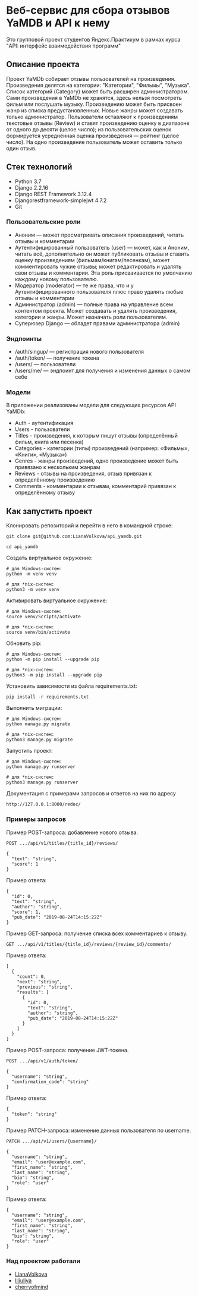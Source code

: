 # Веб-сервис для сбора отзывов YaMDB и API к нему 

Это групповой проект студентов Яндекс.Практикум в рамках курса "API: интерфейс взаимодействия программ"

## Описание проекта

Проект YaMDb собирает отзывы пользователей на произведения. Произведения делятся на категории: "Категории", "Фильмы", "Музыка". Список категорий (Category) может быть расширен администратором. Сами произведения в YaMDb не хранятся, здесь нельзя посмотреть фильм или послушать музыку. Произведению может быть присвоен жанр из списка предустановленных. Новые жанры может создавать только администратор. Пользователи оставляют к произведениям текстовые отзывы (Review) и ставят произведению оценку в диапазоне от одного до десяти (целое число); из пользовательских оценок формируется усреднённая оценка произведения — рейтинг (целое число). На одно произведение пользователь может оставить только один отзыв.

## Стек технологий

- Python 3.7
- Django 2.2.16
- Django REST Framework 3.12.4
- Djangorestframework-simplejwt 4.7.2
- Git

### Пользовательские роли

- Аноним — может просматривать описания произведений, читать отзывы и комментарии
- Аутентифицированный пользователь (user) — может, как и Аноним, читать всё, дополнительно он может публиковать отзывы и ставить оценку произведениям (фильмам/книгам/песенкам), может комментировать чужие отзывы; может редактировать и удалять свои отзывы и комментарии. Эта роль присваивается по умолчанию каждому новому пользователю.
- Модератор (moderator) — те же права, что и у Аутентифицированного пользователя плюс право удалять любые отзывы и комментарии
- Администратор (admin) — полные права на управление всем контентом проекта. Может создавать и удалять произведения, категории и жанры. Может назначать роли пользователям.
- Суперюзер Django — обладет правами администратора (admin)

### Эндпоинты

- /auth/singup/ — регистрация нового пользователя
- /auth/token/ — получение токена
- /users/ — пользователи
- /users/me/ — эндпоинт для получения и изменения данных о самом себе

### Модели

В приложении реализованы модели для следующих ресурсов API YaMDb:

- Auth - аутентификация
- Users - пользователи
- Titles - произведения, к которым пишут отзывы (определённый фильм, книга или песенка)
- Categories - категории (типы) произведений (например: «Фильмы», «Книги», «Музыка»)
- Genres - жанры произведений, одно произведение может быть привязано к нескольким жанрам
- Reviews - отзывы на произведения, отзыв привязан к определённому произведению
- Comments - комментарии к отзывам, комментарий привязан к определённому отзыву

## Как запустить проект

Клонировать репозиторий и перейти в него в командной строке:

```
git clone git@github.com:LianaVolkova/api_yamdb.git
```

```
cd api_yamdb
```

Cоздать виртуальное окружение:

```
# для Windows-систем:
python -m venv venv

# для *nix-систем:
python3 -m venv venv   
```

Активировать виртуальное окружение:

```
# для Windows-систем:
source venv/Scripts/activate

# для *nix-систем:
source venv/bin/activate
```

Обновить pip:

```
# для Windows-систем:
python -m pip install --upgrade pip

# для *nix-систем:
python3 -m pip install --upgrade pip
```

Установить зависимости из файла requirements.txt:

```
pip install -r requirements.txt
```

Выполнить миграции:

```
# для Windows-систем:
python manage.py migrate

# для *nix-систем:
python3 manage.py migrate
```

Запустить проект:

```
# для Windows-систем:
python manage.py runserver

# для *nix-систем:
python3 manage.py runserver
```

Документация с примерами запросов и ответов на них по адресу

```
http://127.0.0.1:8000/redoc/
```

### Примеры запросов

Пример POST-запроса: добавление нового отзыва.

```
POST .../api/v1/titles/{title_id}/reviews/
```

```
{
  "text": "string",
  "score": 1
}
```

Пример ответа:

```
{
  "id": 0,
  "text": "string",
  "author": "string",
  "score": 1,
  "pub_date": "2019-08-24T14:15:22Z"
}
```

Пример GET-запроса: получение списка всех комментариев к отзыву.

```
GET .../api/v1/titles/{title_id}/reviews/{review_id}/comments/
```

Пример ответа:

```
[
  {
    "count": 0,
    "next": "string",
    "previous": "string",
    "results": [
      {
        "id": 0,
        "text": "string",
        "author": "string",
        "pub_date": "2019-08-24T14:15:22Z"
      }
    ]
  }
]
```

Пример POST-запроса: получение JWT-токена.

```
POST .../api/v1/auth/token/
```

```
{
  "username": "string",
  "confirmation_code": "string"
}
```

Пример ответа:

```
{  
  "token": "string"
}
```

Пример PATCH-запроса: изменение данных пользователя по username.

```
PATCH .../api/v1/users/{username}/
```

```
{
  "username": "string",
  "email": "user@example.com",
  "first_name": "string",
  "last_name": "string",
  "bio": "string",
  "role": "user"
}
```

Пример ответа:

```
{  
  "username": "string",
  "email": "user@example.com",
  "first_name": "string",
  "last_name": "string",
  "bio": "string",
  "role": "user"
}
```

### Над проектом работали

- [LianaVolkova](https://github.com/LianaVolkova)
- [llliuliya](https://github.com/llliuliya)
- [cherryofmind](https://github.com/cherryofmind)
